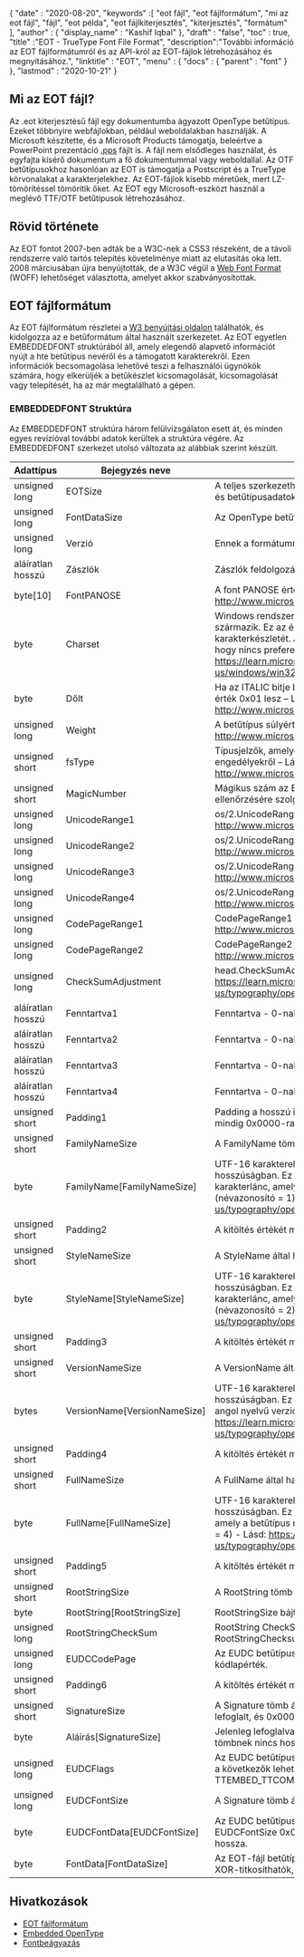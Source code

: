 {
  "date" : "2020-08-20",
  "keywords" :[ "eot fájl", "eot fájlformátum", "mi az eot fájl", "fájl", "eot példa", "eot fájlkiterjesztés", "kiterjesztés", "formátum" ],
  "author" : {
    "display_name" : "Kashif Iqbal"
},
  "draft" : "false",
  "toc" : true,
  "title" :"EOT - TrueType Font File Format",
  "description":"További információ az EOT fájlformátumról és az API-król az EOT-fájlok létrehozásához és megnyitásához.",
  "linktitle" : "EOT",
  "menu" : {
    "docs" : {
      "parent" : "font"
}
},
  "lastmod" : "2020-10-21"
}

## Mi az EOT fájl?

Az .eot kiterjesztésű fájl egy dokumentumba ágyazott OpenType betűtípus. Ezeket többnyire webfájlokban, például weboldalakban használják. A Microsoft készítette, és a Microsoft Products támogatja, beleértve a PowerPoint prezentáció [.pps](/hu/presentation/pps) fájlt is. A fájl nem elsődleges használat, és egyfajta kísérő dokumentum a fő dokumentummal vagy weboldallal. Az OTF betűtípusokhoz hasonlóan az EOT is támogatja a Postscript és a TrueType körvonalakat a karakterjelekhez. Az EOT-fájlok kisebb méretűek, mert LZ-tömörítéssel tömörítik őket. Az EOT egy Microsoft-eszközt használ a meglévő TTF/OTF betűtípusok létrehozásához.

## Rövid története

Az EOT fontot 2007-ben adták be a W3C-nek a CSS3 részeként, de a távoli rendszerre való tartós telepítés követelménye miatt az elutasítás oka lett. 2008 márciusában újra benyújtották, de a W3C végül a [Web Font Format](/hu/font/woff/) (WOFF) lehetőséget választotta, amelyet akkor szabványosítottak.

## EOT fájlformátum

Az EOT fájlformátum részletei a [W3 benyújtási oldalon](https://www.w3.org/Submission/EOT/#FileFormat) találhatók, és kidolgozza az e betűformátum által használt szerkezetet. Az EOT egyetlen EMBEDDEDFONT struktúrából áll, amely elegendő alapvető információt nyújt a hte betűtípus nevéről és a támogatott karakterekről. Ezen információk becsomagolása lehetővé teszi a felhasználói ügynökök számára, hogy elkerüljék a betűkészlet kicsomagolását, kicsomagolását vagy telepítését, ha az már megtalálható a gépen.

### EMBEDDEDFONT Struktúra
Az EMBEDDEDFONT struktúra három felülvizsgálaton esett át, és minden egyes revízióval további adatok kerültek a struktúra végére. Az EMBEDDEDFONT szerkezet utolsó változata az alábbiak szerint készült.

|Adattípus|Bejegyzés neve|Leírás|
---|---|---|
|unsigned long|EOTSize|A teljes szerkezethossz bájtban (beleértve a karakterlánc- és betűtípusadatokat)|
|unsigned long|FontDataSize|Az OpenType betűtípus hossza (FontData) bájtban|
|unsigned long|Verzió|Ennek a formátumnak a verziószáma - 0x00020002|
|aláíratlan hosszú|Zászlók|Zászlók feldolgozása|
|byte[10]|FontPANOSE|A font PANOSE értéke - Lásd: http://www.microsoft.com/typography/otspec/os2.htm#pan|
|byte|Charset|Windows rendszerben ez a TEXTMETRIC.tmCharSetből származik. Ez az érték határozza meg a betűtípus karakterkészletét. A DEFAULT_CHARSET (0x01) azt jelzi, hogy nincs preferencia. - Lásd: https://learn.microsoft.com/en-us/windows/win32/api/wingdi/ns-wingdi-textmetrica|
|byte|Dőlt|Ha az ITALIC bitje be van állítva az OS/2.fsSelectionben, az érték 0x01 lesz – Lásd: http://www.microsoft.com/typography/otspec/os2.htm#fss|
|unsigned long|Weight|A betűtípus súlyértéke – Lásd: http://www.microsoft.com/typography/otspec/os2.htm#wtc|
|unsigned short|fsType|Típusjelzők, amelyek információt nyújtanak a beágyazási engedélyekről – Lásd: http://www.microsoft.com/typography/otspec/os2.htm#fst|
|unsigned short|MagicNumber|Mágikus szám az EOT-fájlhoz – 0x504C. Adatsérülések ellenőrzésére szolgál.|
|unsigned long|UnicodeRange1|os/2.UnicodeRange1 (0-31 bit) – Lásd: http://www.microsoft.com/typography/otspec/os2.htm#ur|
|unsigned long|UnicodeRange2|os/2.UnicodeRange2 (32-63 bit) – Lásd: http://www.microsoft.com/typography/otspec/os2.htm#ur|
|unsigned long|UnicodeRange3|os/2.UnicodeRange3 (64-95 bitek) – Lásd: http://www.microsoft.com/typography/otspec/os2.htm#ur|
|unsigned long|UnicodeRange4|os/2.UnicodeRange4 (96-127 bitek) – Lásd: http://www.microsoft.com/typography/otspec/os2.htm#ur|
|unsigned long|CodePageRange1|CodePageRange1 (0-31 bitek) – Lásd: http://www.microsoft.com/typography/otspec/os2.htm#cpr|
|unsigned long|CodePageRange2|CodePageRange2 (32-63 bit) – Lásd: http://www.microsoft.com/typography/otspec/os2.htm#cpr|
|unsigned long|CheckSumAdjustment|head.CheckSumAdjustment – Lásd: https://learn.microsoft.com/en-us/typography/opentype/spec/head|
|aláíratlan hosszú|Fenntartva1|Fenntartva - 0-nak kell lennie|
|aláíratlan hosszú|Fenntartva2|Fenntartva - 0-nak kell lennie|
|aláíratlan hosszú|Fenntartva3|Fenntartva - 0-nak kell lennie|
|aláíratlan hosszú|Fenntartva4|Fenntartva - 0-nak kell lennie|
|unsigned short|Padding1|Padding a hosszú igazítás fenntartásához. A kitöltés értékét mindig 0x0000-ra kell állítani.|
|unsigned short|FamilyNameSize|A FamilyName tömb által használt bájtok száma|
|byte|FamilyName[FamilyNameSize]|UTF-16 karakterek tömbje FamilyNameSize bájt hosszúságban. Ez az angol nyelvű betűtípuscsalád karakterlánc, amely a betűtípus névtáblázatában található (névazonosító = 1) - Lásd: https://learn.microsoft.com/en-us/typography/opentype/spec/name|
|unsigned short|Padding2|A kitöltés értékét mindig 0x0000-ra kell állítani.|
|unsigned short|StyleNameSize|A StyleName által használt bájtok száma|
|byte|StyleName[StyleNameSize]|UTF-16 karakterek tömbje StyleNameSize bájt hosszúságban. Ez az angol nyelvű betűtípus-alcsalád karakterlánc, amely a betűtípus névtáblázatában található (névazonosító = 2) - Lásd: https://learn.microsoft.com/en-us/typography/opentype/spec/name|
|unsigned short|Padding3|A kitöltés értékét mindig 0x0000-ra kell állítani.|
|unsigned short|VersionNameSize|A VersionName által használt bájtok száma|
|bytes|VersionName[VersionNameSize]|UTF-16 karakterek tömbje VersionNameSize bájt hosszúságban. Ez a betűtípus névtáblázatában található angol nyelvű verzió (névazonosító = 5) - Lásd: https://learn.microsoft.com/en-us/typography/opentype/spec/name|
|unsigned short|Padding4|A kitöltés értékét mindig 0x0000-ra kell állítani.|
|unsigned short|FullNameSize|A FullName által használt bájtok száma|
|byte|FullName[FullNameSize]|UTF-16 karakterek tömbje FullNameSize bájt hosszúságban. Ez az angol nyelvű teljes név karakterlánc, amely a betűtípus névtáblázatában található (névazonosító = 4) - Lásd: https://learn.microsoft.com/en-us/typography/opentype/spec/name|
|unsigned short|Padding5|A kitöltés értékét mindig 0x0000-ra kell állítani.|
|unsigned short|RootStringSize|A RootString tömb által használt bájtok száma|
|byte|RootString[RootStringSize]|RootStringSize bájt hosszúságú UTF-16 karakterek tömbje.|
|unsigned long|RootStringCheckSum|RootString CheckSum értéke. Lásd az alábbi algoritmust a RootStringChecksum feldolgozására.|
|unsigned long|EUDCCodePage|Az EUDC betűtípus-támogatásához szükséges kódlapérték.|
|unsigned short|Padding6|A kitöltés értékét mindig 0x0000-ra kell állítani.|
|unsigned short|SignatureSize|A Signature tömb által használt bájtok száma. Jelenleg lefoglalt, és 0x0000-ra kell állítani.|
|byte|Aláírás[SignatureSize]|Jelenleg lefoglalva. Ha a SignatureSize 0x0000, ennek a tömbnek nincs hossza.|
|unsigned long|EUDCFlags|Az EUDC betűtípus jelzőinek feldolgozása. A tipikus értékek a következők lehetnek: TTEMBED_XORENCRYPTDATA és TTEMBED_TTCOMPRESSED.|
|unsigned long|EUDCFontSize|A Signature tömb által használt bájtok száma.|
|byte|EUDCFontData[EUDCFontSize]|Az EUDC betűtípusadatokhoz használt bájtok száma. Ha az EUDCFontSize 0x00000000, ennek a tömbnek nincs hossza.|
|byte|FontData[FontDataSize]|Az EOT-fájl betűtípusadatai. Az adatok tömöríthetők vagy XOR-titkosíthatók, ahogy azt a feldolgozási jelzők jelzik.|

## Hivatkozások

* [EOT fájlformátum](https://www.w3.org/Submission/EOT/)
* [Embedded OpenType](https://en.wikipedia.org/wiki/Embedded_OpenType)
* [Fontbeágyazás](https://en.wikipedia.org/wiki/Font_embedding)

